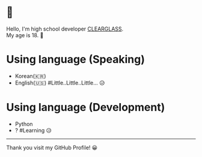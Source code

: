 # 👋
Hello, I'm high school developer [CLEARGLASS](https://github.com/NoNameStudent04).<br />
My age is 18. 📖

# Using language (Speaking)
 * Korean(🇰🇷)
 * English(🇺🇸) #Little..Little..Little... 😥

# Using language (Development)
 * Python
 * ? #Learning 😥
---
Thank you visit my GitHub Profile! 😀
